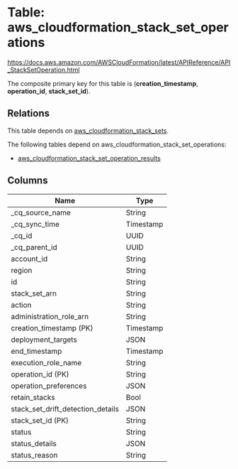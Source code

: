# Table: aws_cloudformation_stack_set_operations

https://docs.aws.amazon.com/AWSCloudFormation/latest/APIReference/API_StackSetOperation.html

The composite primary key for this table is (**creation_timestamp**, **operation_id**, **stack_set_id**).

## Relations

This table depends on [aws_cloudformation_stack_sets](aws_cloudformation_stack_sets.md).

The following tables depend on aws_cloudformation_stack_set_operations:
  - [aws_cloudformation_stack_set_operation_results](aws_cloudformation_stack_set_operation_results.md)

## Columns

| Name          | Type          |
| ------------- | ------------- |
|_cq_source_name|String|
|_cq_sync_time|Timestamp|
|_cq_id|UUID|
|_cq_parent_id|UUID|
|account_id|String|
|region|String|
|id|String|
|stack_set_arn|String|
|action|String|
|administration_role_arn|String|
|creation_timestamp (PK)|Timestamp|
|deployment_targets|JSON|
|end_timestamp|Timestamp|
|execution_role_name|String|
|operation_id (PK)|String|
|operation_preferences|JSON|
|retain_stacks|Bool|
|stack_set_drift_detection_details|JSON|
|stack_set_id (PK)|String|
|status|String|
|status_details|JSON|
|status_reason|String|